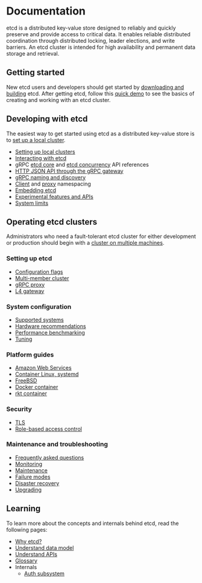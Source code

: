 # Documentation

etcd is a distributed key-value store designed to reliably and quickly preserve and provide access to critical data. It enables reliable distributed coordination through distributed locking, leader elections, and write barriers. An etcd cluster is intended for high availability and permanent data storage and retrieval.

## Getting started

New etcd users and developers should get started by [downloading and building][download_build] etcd. After getting etcd, follow this [quick demo][demo] to see the basics of creating and working with an etcd cluster.

## Developing with etcd

The easiest way to get started using etcd as a distributed key-value store is to [set up a local cluster][local_cluster].

 - [Setting up local clusters][local_cluster]
 - [Interacting with etcd][interacting]
 - gRPC [etcd core][api_ref] and [etcd concurrency][api_concurrency_ref] API references
 - [HTTP JSON API through the gRPC gateway][api_grpc_gateway]
 - [gRPC naming and discovery][grpc_naming]
 - [Client][namespace_client] and [proxy][namespace_proxy] namespacing
 - [Embedding etcd][embed_etcd]
 - [Experimental features and APIs][experimental]
 - [System limits][system-limit]

## Operating etcd clusters

Administrators who need a fault-tolerant etcd cluster for either development or production should begin with a [cluster on multiple machines][clustering].

### Setting up etcd

 - [Configuration flags][conf]
 - [Multi-member cluster][clustering]
 - [gRPC proxy][grpc_proxy]
 - [L4 gateway][gateway]

### System configuration

 - [Supported systems][supported_platforms]
 - [Hardware recommendations][hardware]
 - [Performance benchmarking][performance]
 - [Tuning][tuning]

### Platform guides

 - [Amazon Web Services][aws_platform]
 - [Container Linux, systemd][container_linux_platform]
 - [FreeBSD][freebsd_platform]
 - [Docker container][container_docker]
 - [rkt container][container_rkt]

### Security

 - [TLS][security]
 - [Role-based access control][authentication]

### Maintenance and troubleshooting

 - [Frequently asked questions][faq]
 - [Monitoring][monitoring]
 - [Maintenance][maintenance]
 - [Failure modes][failures]
 - [Disaster recovery][recovery]
 - [Upgrading][upgrading]

## Learning

To learn more about the concepts and internals behind etcd, read the following pages:

 - [Why etcd?][why]
 - [Understand data model][data_model]
 - [Understand APIs][understand_apis]
 - [Glossary][glossary]
 - Internals
   - [Auth subsystem][auth_design]

[api_ref]: dev-guide/api_reference_v3.md
[api_concurrency_ref]: dev-guide/api_concurrency_reference_v3.md
[api_grpc_gateway]: dev-guide/api_grpc_gateway.md
[clustering]: op-guide/clustering.md
[conf]: op-guide/configuration.md
[system-limit]: dev-guide/limit.md
[faq]: faq.md
[why]: learning/why.md
[data_model]: learning/data_model.md
[demo]: demo.md
[download_build]: dl_build.md
[embed_etcd]: https://godoc.org/github.com/TrustedKeep/etcd/embed
[grpc_naming]: dev-guide/grpc_naming.md
[failures]: op-guide/failures.md
[gateway]: op-guide/gateway.md
[glossary]: learning/glossary.md
[namespace_client]: https://godoc.org/github.com/TrustedKeep/etcd/clientv3/namespace
[namespace_proxy]: op-guide/grpc_proxy.md#namespacing
[grpc_proxy]: op-guide/grpc_proxy.md
[hardware]: op-guide/hardware.md
[interacting]: dev-guide/interacting_v3.md
[local_cluster]: dev-guide/local_cluster.md
[performance]: op-guide/performance.md
[recovery]: op-guide/recovery.md
[maintenance]: op-guide/maintenance.md
[security]: op-guide/security.md
[monitoring]: op-guide/monitoring.md
[v2_migration]: op-guide/v2-migration.md
[container_rkt]: op-guide/container.md#rkt
[container_docker]: op-guide/container.md#docker
[understand_apis]: learning/api.md
[versioning]: op-guide/versioning.md
[supported_platforms]: op-guide/supported-platform.md
[container_linux_platform]: platforms/container-linux-systemd.md
[freebsd_platform]: platforms/freebsd.md
[aws_platform]: platforms/aws.md
[experimental]: dev-guide/experimental_apis.md
[authentication]: op-guide/authentication.md
[auth_design]: learning/auth_design.md
[tuning]: tuning.md
[upgrading]: upgrades/upgrading-etcd.md
